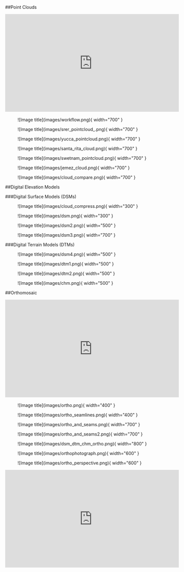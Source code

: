 ##Point Clouds

<iframe width="560" height="315" src="https://www.youtube.com/embed/yXCkyuo8bcs" title="YouTube video player" frameborder="0" allow="accelerometer; autoplay; clipboard-write; encrypted-media; gyroscope; picture-in-picture; web-share" allowfullscreen></iframe>


<figure markdown>
  ![Image title](images/workflow.png){ width="700" }
  <figcaption></figcaption>
</figure>

<figure markdown>
  ![Image title](images/srer_pointcloud_.png){ width="700" }
  <figcaption></figcaption>
</figure>

<figure markdown>
  ![Image title](images/yucca_pointcloud.png){ width="700" }
  <figcaption></figcaption>
</figure>


<figure markdown>
  ![Image title](images/santa_rita_cloud.png){ width="700" }
  <figcaption></figcaption>
</figure>

<figure markdown>
  ![Image title](images/swetnam_pointcloud.png){ width="700" }
  <figcaption></figcaption>
</figure>

<figure markdown>
  ![Image title](images/jemez_cloud.png){ width="700" }
  <figcaption></figcaption>
</figure>

<figure markdown>
  ![Image title](images/cloud_compare.png){ width="700" }
  <figcaption></figcaption>
</figure>



##Digital Elevation Models

###Digital Surface Models (DSMs)

<figure markdown>
  ![Image title](images/cloud_compress.png){ width="300" }
  <figcaption></figcaption>
</figure>
<figure markdown>
  ![Image title](images/dsm.png){ width="300" }
  <figcaption></figcaption>
</figure>

<figure markdown>
  ![Image title](images/dsm2.png){ width="500" }
  <figcaption></figcaption>
</figure>

<figure markdown>
  ![Image title](images/dsm3.png){ width="700" }
  <figcaption></figcaption>
</figure>

###Digital Terrain Models (DTMs)

<figure markdown>
  ![Image title](images/dsm4.png){ width="500" }
  <figcaption></figcaption>
</figure>

<figure markdown>
  ![Image title](images/dtm1.png){ width="500" }
  <figcaption></figcaption>
</figure>

<figure markdown>
  ![Image title](images/dtm2.png){ width="500" }
  <figcaption></figcaption>
</figure>


<figure markdown>
  ![Image title](images/chm.png){ width="500" }
  <figcaption></figcaption>
</figure>


##Orthomosaic
<iframe width="560" height="315" src="https://www.youtube.com/embed/g8mapLUXyGI" title="YouTube video player" frameborder="0" allow="accelerometer; autoplay; clipboard-write; encrypted-media; gyroscope; picture-in-picture; web-share" allowfullscreen></iframe>


<figure markdown>
  ![Image title](images/ortho.png){ width="400" }
  <figcaption></figcaption>
</figure>

<figure markdown>
  ![Image title](images/ortho_seamlines.png){ width="400" }
  <figcaption></figcaption>
</figure>

<figure markdown>
  ![Image title](images/ortho_and_seams.png){ width="700" }
  <figcaption></figcaption>
</figure>

<figure markdown>
  ![Image title](images/ortho_and_seams2.png){ width="700" }
  <figcaption></figcaption>
</figure>

<figure markdown>
  ![Image title](images/dsm_dtm_chm_ortho.png){ width="800" }
  <figcaption></figcaption>
</figure>

<figure markdown>
  ![Image title](images/orthophotograph.png){ width="600" }
  <figcaption></figcaption>
</figure>

<figure markdown>
  ![Image title](images/ortho_perspective.png){ width="600" }
  <figcaption></figcaption>
</figure>


<iframe width="560" height="315" src="https://www.youtube.com/embed/Dwk_Jm0efVc" title="YouTube video player" frameborder="0" allow="accelerometer; autoplay; clipboard-write; encrypted-media; gyroscope; picture-in-picture; web-share" allowfullscreen></iframe>
